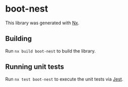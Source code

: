 # boot-nest

This library was generated with [Nx](https://nx.dev).

## Building

Run `nx build boot-nest` to build the library.

## Running unit tests

Run `nx test boot-nest` to execute the unit tests via [Jest](https://jestjs.io).

